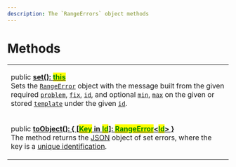 ```yaml
---
description: The `RangeErrors` object methods
---
```


# Methods

|                                                                                                                                                                                                                                                                                                                                                                                                                                                                                                                                                                                                                                                                                                                                                                                                                                                                                                      |
| ---------------------------------------------------------------------------------------------------------------------------------------------------------------------------------------------------------------------------------------------------------------------------------------------------------------------------------------------------------------------------------------------------------------------------------------------------------------------------------------------------------------------------------------------------------------------------------------------------------------------------------------------------------------------------------------------------------------------------------------------------------------------------------------------------------------------------------------------------------------------------------------------------- |
| <p>public <a href="../../rangeerrors/methods/set.md"><strong>set(): </strong><mark style="color:green;"><strong>this</strong></mark></a><br>Sets the <a href="broken-reference"><code>RangeError</code></a> object with the message built from the given required <a href="../../rangeerrors/methods/set.md#problem-string"><code>problem</code></a>, <a href="../../rangeerrors/methods/set.md#fix-string"><code>fix</code></a>, <a href="../../rangeerrors/methods/set.md#id-errorid"><code>id</code></a>, and optional <a href="../../rangeerrors/methods/set.md#min-number"><code>min</code></a>, <a href="../../rangeerrors/methods/set.md#max-number"><code>max</code></a> on the given or stored <a href="../../rangeerrors/methods/set.md#template-errors.template"><code>template</code></a> under the given <a href="../../rangeerrors/methods/set.md#id-errorid"><code>id</code></a>.</p> |
| <p>public <a href="../../rangeerrors/methods/toobject.md"><strong>toObject(): { [</strong><mark style="color:green;"><strong>Key</strong></mark><strong> in </strong><mark style="color:green;"><strong>Id</strong></mark><strong>]: </strong><mark style="color:green;"><strong>RangeError</strong></mark><strong>&#x3C;</strong><mark style="color:green;"><strong>Id</strong></mark><strong>> }</strong></a><br>The method returns the <a href="https://developer.mozilla.org/en-US/docs/Web/JavaScript/Reference/Global_Objects/JSON">JSON</a> object of set errors, where the key is a <a href="../../getting-started/basic-concepts.md#unique-identification">unique identification</a>.</p>                                                                                                                                                                                                   |
